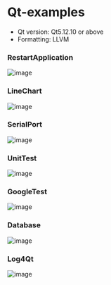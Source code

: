 # Qt-examples
- Qt version: Qt5.12.10 or above
- Formatting: LLVM

### RestartApplication
![image](https://github.com/kangaroolove/Qt-examples/assets/16329871/3f489a56-e3aa-4c31-a5c4-2ecc5aa2325c)

### LineChart
![image](https://github.com/kangaroolove/Qt-examples/assets/16329871/a62050e8-d6f5-459f-9eea-c3b3885b564c)

### SerialPort
![image](https://github.com/kangaroolove/Qt-examples/assets/16329871/5375480a-f6c0-4a61-a7e9-d41725e46490)

### UnitTest
![image](https://github.com/user-attachments/assets/ccbc68e7-588a-4ef7-8067-f39869bbb2b2)

### GoogleTest
![image](https://github.com/user-attachments/assets/1b0f4b01-85c0-4d08-95fb-b242911627a8)

### Database
![image](https://github.com/user-attachments/assets/d9a2d877-0252-4992-9a3a-7e030e3a4927)

### Log4Qt
![image](https://github.com/user-attachments/assets/7b09245c-ef78-4cb8-b7fe-391a891de17a)


